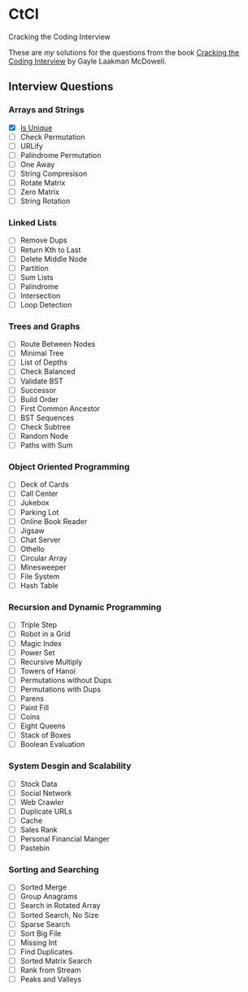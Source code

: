 # CtCI
Cracking the Coding Interview

These are *my* solutions for the questions from the book [Cracking the Coding Interview](http://www.crackingthecodinginterview.com/) by Gayle Laakman McDowell.

## Interview Questions

### Arrays and Strings
- [x] [Is Unique](./arraysAndStrings/isUnique.js)
- [ ] Check Permutation
- [ ] URLify
- [ ] Palindrome Permutation
- [ ] One Away
- [ ] String Compresison
- [ ] Rotate Matrix
- [ ] Zero Matrix
- [ ] String Rotation

### Linked Lists
- [ ] Remove Dups
- [ ] Return Kth to Last
- [ ] Delete Middle Node
- [ ] Partition
- [ ] Sum Lists
- [ ] Palindrome
- [ ] Intersection
- [ ] Loop Detection

### Trees and Graphs
- [ ] Route Between Nodes
- [ ] Minimal Tree
- [ ] List of Depths
- [ ] Check Balanced
- [ ] Validate BST
- [ ] Successor
- [ ] Build Order
- [ ] First Common Ancestor
- [ ] BST Sequences
- [ ] Check Subtree
- [ ] Random Node
- [ ] Paths with Sum

### Object Oriented Programming
- [ ] Deck of Cards
- [ ] Call Center
- [ ] Jukebox
- [ ] Parking Lot
- [ ] Online Book Reader
- [ ] Jigsaw
- [ ] Chat Server
- [ ] Othello
- [ ] Circular Array
- [ ] Minesweeper
- [ ] File System
- [ ] Hash Table

### Recursion and Dynamic Programming
- [ ] Triple Step
- [ ] Robot in a Grid
- [ ] Magic Index
- [ ] Power Set
- [ ] Recursive Multiply
- [ ] Towers of Hanoi
- [ ] Permutations without Dups
- [ ] Permutations with Dups
- [ ] Parens
- [ ] Paint Fill
- [ ] Coins
- [ ] Eight Queens
- [ ] Stack of Boxes
- [ ] Boolean Evaluation

### System Desgin and Scalability
- [ ] Stock Data
- [ ] Social Network
- [ ] Web Crawler
- [ ] Duplicate URLs
- [ ] Cache
- [ ] Sales Rank
- [ ] Personal Financial Manger
- [ ] Pastebin

### Sorting and Searching
- [ ] Sorted Merge
- [ ] Group Anagrams
- [ ] Search in Rotated Array
- [ ] Sorted Search, No Size
- [ ] Sparse Search
- [ ] Sort Big File
- [ ] Missing Int
- [ ] Find Duplicates
- [ ] Sorted Matrix Search
- [ ] Rank from Stream
- [ ] Peaks and Valleys
